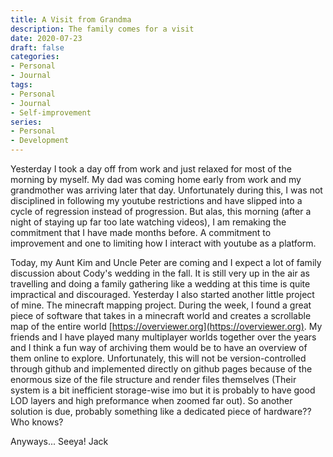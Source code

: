 ```yaml
---
title: A Visit from Grandma
description: The family comes for a visit
date: 2020-07-23
draft: false
categories:
- Personal
- Journal
tags:
- Personal
- Journal
- Self-improvement
series:
- Personal
- Development
---
```


Yesterday I took a day off from work and just relaxed for most of the morning by myself. My dad was coming home early from work and my grandmother was arriving later that day. Unfortunately during this, I was not disciplined in following my youtube restrictions and have slipped into a cycle of regression instead of progression. But alas, this morning (after a night of staying up far too late watching videos), I am remaking the commitment that I have made months before. A commitment to improvement and one to limiting how I interact with youtube as a platform.

Today, my Aunt Kim and Uncle Peter are coming and I expect a lot of family discussion about Cody's wedding in the fall. It is still very up in the air as travelling and doing a family gathering like a wedding at this time is quite impractical and discouraged. Yesterday I also started another little project of mine. The minecraft mapping project. During the week, I found a great piece of software that takes in a minecraft world and creates a scrollable map of the entire world [https://overviewer.org](https://overviewer.org). My friends and I have played many multiplayer worlds together over the years and I think a fun way of archiving them would be to have an overview of them online to explore. Unfortunately, this will not be version-controlled through github and implemented directly on github pages because of the enormous size of the file structure and render files themselves (Their system is a bit inefficient storage-wise imo but it is probably to have good LOD layers and high preformance when zoomed far out). So another solution is due, probably something like a dedicated piece of hardware?? Who knows?

Anyways... Seeya!
Jack
